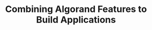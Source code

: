 ---
title: "Combining Algorand Features to Build Applications"
description: "A useful guide for any developer that wishes to practice with smart contract applications with well explained guides and demos, going through how TEAL works to enable stateless and stateful smart contracts to execute smart contract logic. You will learn the transaction sub-types that are used to communicate with smart contracts, and how smart contracts combined with other Algorand Technologies can be used to create many types of functional applications"
type: "course"
category: "Smart Contract,Algorand Integrations"
difficulty: ""
summary: "A one-hour video guide on Algorand applications"
file_path: ""
image: "https://assets-global.website-files.com/5e39e095596498a8b9624af1/5ffca6e3e0d8ad9231cc2af6_Portfolio-course---final.png"
link: "https://www.youtube.com/embed/G9nLQ93Vnfc"
status: "open"
---